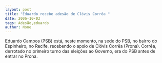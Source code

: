 ```yaml
---
layout: post
title: "Eduardo recebe adesão de Clóvis Corrêa "
date: 2006-10-03
tags: Adesão,eduardo
author: None
---
```

Eduardo Campos (PSB) está, neste momento, na sede do PSB, no bairro do Espinheiro, no Recife, recebendo o apoio de Clóvis Corrêa (Prona).
Corrêa, derrotado no&nbsp;primeiro turno das eleições ao Governo, era do PSB antes de entrar no Prona. 